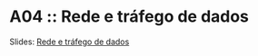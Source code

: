 # A04 :: Rede e tráfego de dados

Slides: [Rede e tráfego de dados](https://slides.com/d/kU87ubk/live/#/12)
